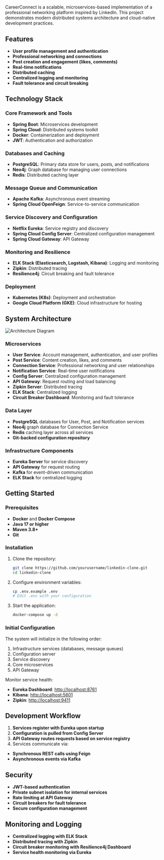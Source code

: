 # 

CareerConnect is a scalable, microservices-based implementation of a professional networking platform inspired by LinkedIn. This project
demonstrates modern distributed systems architecture and cloud-native development practices.

## Features

- **User profile management and authentication**
- **Professional networking and connections**
- **Post creation and engagement (likes, comments)**
- **Real-time notifications**
- **Distributed caching**
- **Centralized logging and monitoring**
- **Fault tolerance and circuit breaking**

## Technology Stack

### Core Framework and Tools

- **Spring Boot**: Microservices development
- **Spring Cloud**: Distributed systems toolkit
- **Docker**: Containerization and deployment
- **JWT**: Authentication and authorization

### Databases and Caching

- **PostgreSQL**: Primary data store for users, posts, and notifications
- **Neo4j**: Graph database for managing user connections
- **Redis**: Distributed caching layer

### Message Queue and Communication

- **Apache Kafka**: Asynchronous event streaming
- **Spring Cloud OpenFeign**: Service-to-service communication

### Service Discovery and Configuration

- **Netflix Eureka**: Service registry and discovery
- **Spring Cloud Config Server**: Centralized configuration management
- **Spring Cloud Gateway**: API Gateway

### Monitoring and Resilience

- **ELK Stack (Elasticsearch, Logstash, Kibana)**: Logging and monitoring
- **Zipkin**: Distributed tracing
- **Resilience4j**: Circuit breaking and fault tolerance

### Deployment

- **Kubernetes (K8s)**: Deployment and orchestration
- **Google Cloud Platform (GKE)**: Cloud infrastructure for hosting

## System Architecture

![Architecture Diagram](images/Linked_In_Microservices_Design.png)

### Microservices

- **User Service**: Account management, authentication, and user profiles
- **Post Service**: Content creation, likes, and comments
- **Connection Service**: Professional networking and user relationships
- **Notification Service**: Real-time user notifications
- **Config Server**: Centralized configuration management
- **API Gateway**: Request routing and load balancing
- **Zipkin Server**: Distributed tracing
- **ELK Stack**: Centralized logging
- **Circuit Breaker Dashboard**: Monitoring and fault tolerance

### Data Layer

- **PostgreSQL** databases for User, Post, and Notification services
- **Neo4j** graph database for Connection Service
- **Redis** caching layer across all services
- **Git-backed configuration repository**

### Infrastructure Components

- **Eureka Server** for service discovery
- **API Gateway** for request routing
- **Kafka** for event-driven communication
- **ELK Stack** for centralized logging

## Getting Started

### Prerequisites

- **Docker** and **Docker Compose**
- **Java 17 or higher**
- **Maven 3.8+**
- **Git**

### Installation

1. Clone the repository:

   ```bash
   git clone https://github.com/yourusername/linkedin-clone.git
   cd linkedin-clone
   ```

2. Configure environment variables:

   ```bash
   cp .env.example .env
   # Edit .env with your configuration
   ```

3. Start the application:

   ```bash
   docker-compose up -d
   ```

### Initial Configuration

The system will initialize in the following order:

1. Infrastructure services (databases, message queues)
2. Configuration server
3. Service discovery
4. Core microservices
5. API Gateway

Monitor service health:

- **Eureka Dashboard**: [http://localhost:8761](http://localhost:8761)
- **Kibana**: [http://localhost:5601](http://localhost:5601)
- **Zipkin**: [http://localhost:9411](http://localhost:9411)

## Development Workflow

1. **Services register with Eureka upon startup**
2. **Configuration is pulled from Config Server**
3. **API Gateway routes requests based on service registry**
4. Services communicate via:

- **Synchronous REST calls using Feign**
- **Asynchronous events via Kafka**

## Security

- **JWT-based authentication**
- **Private subnet isolation for internal services**
- **Rate limiting at API Gateway**
- **Circuit breakers for fault tolerance**
- **Secure configuration management**

## Monitoring and Logging

- **Centralized logging with ELK Stack**
- **Distributed tracing with Zipkin**
- **Circuit breaker monitoring with Resilience4j Dashboard**
- **Service health monitoring via Eureka**


